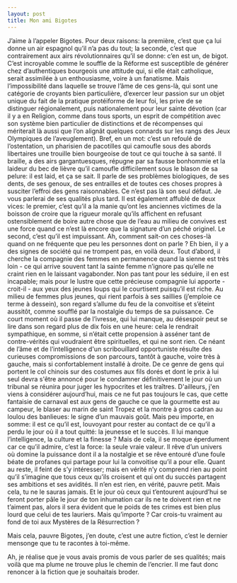 ```yaml
---
layout: post
title: Mon ami Bigotes
---
```

J’aime à l’appeler Bigotes. Pour deux raisons: la première, c’est que ça lui donne un air espagnol qu’il n’a pas du tout; la seconde, c’est que contrairement aux airs révolutionnaires qu’il se donne: c’en est un, de bigot. C’est incroyable comme le souffle de la Réforme est susceptible de générer chez d’authentiques bourgeois une attitude qui, si elle était catholique, serait assimilée à un enthousiasme, voire à un fanatisme. Mais l’impossibilité dans laquelle se trouve l’âme de ces gens-là, qui sont une catégorie de croyants bien particulière, d’exercer leur passion sur un objet unique du fait de la pratique protéiforme de leur foi, les prive de se distinguer régionalement, puis nationalement pour leur sainte dévotion (car il y a en Religion, comme dans tous sports, un esprit de compétition avec son système bien particulier de distinctions et de récompenses qui mériterait là aussi que l’on alignât quelques connards sur les rangs des Jeux Olympiques de l’aveuglement). Bref, en un mot: c’est un refoulé de l’ostentation, un pharisien de pacotilles qui camoufle sous des abords libertaires une trouille bien bourgeoise de tout ce qui touche à sa santé. Il braille, a des airs gargantuesques, répugne par sa fausse bonhommie et la laideur du bec de lièvre qu’il camoufle difficilement sous le blason de sa pelure: il est laid, et ça se sait. Il parle de ses problèmes biologiques, de ses dents, de ses genoux, de ses entrailles et de toutes ces choses propres à susciter l’effroi des gens raisonnables. Ce n’est pas là son seul défaut. Je vous parlerai de ses qualités plus tard.
Il est également affublé de deux vices: le premier, c’est qu’il a la manie qu’ont les anciennes victimes de la boisson de croire que la rigueur morale qu’ils affichent en refusant ostensiblement de boire autre chose que de l’eau au milieu de convives est une force quand ce n’est là encore que la signature d’un péché originel. Le second, c’est qu’il est impuissant. Ah, comment sait-on ces choses-là quand on ne fréquente que peu les personnes dont on parle ? Eh bien, il y a des signes de société qui ne trompent pas, en voilà deux. Tout d’abord, il cherche la compagnie des femmes en permanence quand la sienne est très loin - ce qui arrive souvent tant la sainte femme n’ignore pas qu’elle ne craint rien en le laissant vagabonder. Non pas tant pour les séduire, il en est incapable; mais pour le lustre que cette précieuse compagnie lui apporte - croit-il - aux yeux des jeunes loups qui le courtisent puisqu’il est riche. Au milieu de femmes plus jeunes, qui rient parfois à ses saillies (j’emploie ce terme à dessein), son regard s’allume du feu de la convoitise et s’éteint aussitôt, comme soufflé par la nostalgie du temps de sa puissance. Ce court moment où il passe de l’ivresse, qui lui manque, au désespoir peut se lire dans son regard plus de dix fois en une heure: cela le rendrait sympathique, en somme, si n’était cette propension à asséner tant de contre-vérités qui voudraient être spirituelles, et qui ne sont rien.
Ce néant de l’âme et de l’intelligence d'un scribouillard opportuniste résulte des curieuses compromissions de son parcours, tantôt à gauche, voire très à gauche, mais si confortablement installé à droite. De ce genre de gens qui portent le col chinois sur des costumes aux fils dorés et dont le prix à lui seul devra s'être annoncé pour le condamner définitivement le jour où un tribunal se réunira pour juger les hypocrites et les traîtres. D'ailleurs, j'en viens à considérer aujourd’hui, mais ce ne fut pas toujours le cas, que cette fantaisie de carnaval est aux gens de gauche ce que la gourmette est au campeur, le blaser au marin de saint Tropez et la montre à gros cadran au loulou des banlieues: le signe d’un mauvais goût. Mais peu importe, en somme: il est ce qu’il est, louvoyant pour rester au contact de ce qu’il a perdu le jour où il a tout quitté: la jeunesse et le succès. Il lui manque l’intelligence, la culture et la finesse ? 
Mais de cela, il se moque éperdument car ce qu’il admire, c’est la force: la seule vraie valeur. Il rêve d’un univers où domine la puissance dont il a la nostalgie et se rêve entouré d’une foule béate de profanes qui partage pour lui la convoitise qu’il a pour elle. Quant au reste, il feint de s’y intéresser; mais en vérité n’y comprend rien au point qu’il s’imagine que tous ceux qu’ils croisent et qui ont du succès partagent ses ambitions et ses avidités. 
Il n’en est rien, en vérité, pauvre petit. Mais cela, tu ne le sauras jamais. Et le jour où ceux qui t’entourent aujourd’hui se feront porter pâle le jour de ton inhumation car ils ne te doivent rien et ne t’aiment pas, alors il sera évident que le poids de tes crimes est bien plus lourd que celui de tes lauriers. Mais qu’importe ? Car crois-tu vraiment au fond de toi aux Mystères de la Résurrection ? 

Mais cela, pauvre Bigotes, j’en doute, c’est une autre fiction, c’est le dernier mensonge que tu te racontes à toi-même. 

Ah, je réalise que je vous avais promis de vous parler de ses qualités; mais voilà que ma plume ne trouve plus le chemin de l’encrier. Il me faut donc renoncer à la fiction que je souhaitais broder.
 
